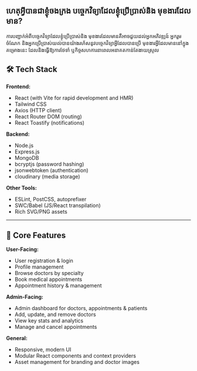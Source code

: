 ## ហេតុអ្វីបានជាខ្ងុំចងក្រង បច្ចេកវិទ្យាដែលខ្ងុំប្រើប្រាស់និង មុខងារដែលមាន?

ការបញ្ជាក់អំពីបច្ចេកវិទ្យាដែលខ្ងុំប្រើប្រាស់និង មុខងារដែលមានគឺអាចជួយដល់អ្នកអភិវឌ្ឍន៍ អ្នករួមចំណែក និងអ្នកប្រើប្រាស់យល់បានយ៉ាងរហ័សនូវបច្ចេកវិទ្យាអ្វីដែលបានប្រើ មុខងារអ្វីដែលមាននៅក្នុងគម្រោងនេះ ដែលនិងធ្វើឱ្យការថែទាំ ឬកិច្ចសហការនាពេលអនាគតកាន់តែងាយស្រួល

## 🛠 Tech Stack

**Frontend:**
- React (with Vite for rapid development and HMR)
- Tailwind CSS
- Axios (HTTP client)
- React Router DOM (routing)
- React Toastify (notifications)

**Backend:**
- Node.js
- Express.js
- MongoDB
- bcryptjs (password hashing)
- jsonwebtoken (authentication)
- cloudinary (media storage)

**Other Tools:**
- ESLint, PostCSS, autoprefixer
- SWC/Babel (JS/React transpilation)
- Rich SVG/PNG assets

---

## 🚀 Core Features

**User-Facing:**
- User registration & login
- Profile management
- Browse doctors by specialty
- Book medical appointments
- Appointment history & management

**Admin-Facing:**
- Admin dashboard for doctors, appointments & patients
- Add, update, and remove doctors
- View key stats and analytics
- Manage and cancel appointments

**General:**
- Responsive, modern UI
- Modular React components and context providers
- Asset management for branding and doctor images
